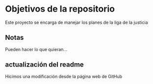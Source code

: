 # Objetivos de la repositorio

Este proyecto se encarga de manejar los planes de la liga de la justicia


## Notas
Pueden hacer lo que quieran...


## actualización del readme

Hicimos una modificación desde la página web de GitHub
